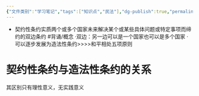 ```yaml
---
{"文件类别":"学习笔记","tags":["知识点","民法"],"dg-publish":true,"permalink":"/学习笔记studyup/民法总论/契约性条约/","dgPassFrontmatter":true,"created":"2024-09-23T22:19:18.019+08:00","updated":"2024-10-25T12:21:34.443+08:00"}
---
```


- 契约性条约实质两个或多个国家未来解决某个或某些具体问题或特定事项而缔约的双边条约 #背诵/概念 
·双边：另一边可以是一个国家也可以是多个国家
·可以逐步发展为造法性条约>>>>和平相处五项原则

# 契约性条约与造法性条约的关系
其区别只有理性意义，无实践意义